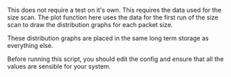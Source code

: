 This does not require a test on it's own.  This requires the
data used for the size scan.  The plot function here uses
the data for the first run of the size scan to draw the
distribution  graphs for each packet size.

These distribution graphs are placed in the same long term storage
as everything else.

Before running this script, you should edit the config
and ensure that all the values are sensible for your system.

